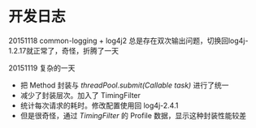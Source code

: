 # 开发日志

20151118 common-logging + log4j2 总是存在双次输出问题，切换回log4j-1.2.17就正常了，奇怪，折腾了一天

20151119 复杂的一天
* 把 Method 封装与 *threadPool.submit(Callable<T> task)* 进行了统一
* 减少了封装层次。加入了 TimingFilter
* 统计每次请求的耗时。修改配置使用回 log4j-2.4.1
* 但是很奇怪，通过 *TimingFilter* 的 Profile 数据，显示这种封装性能较差

